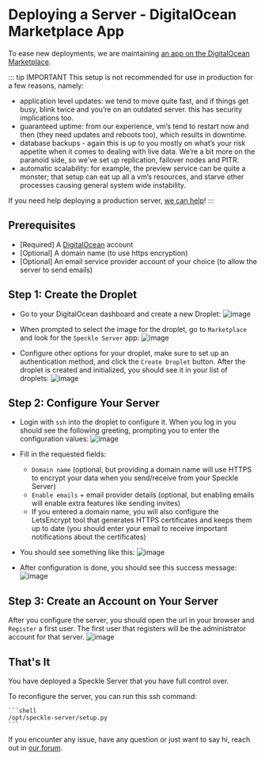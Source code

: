 # Deploying a Server - DigitalOcean Marketplace App

To ease new deployments, we are maintaining [an app on the DigitalOcean Marketplace](https://marketplace.digitalocean.com/apps/speckle-server?refcode=947a2b5d7dc1).

::: tip IMPORTANT
This setup is not recommended for use in production for a few reasons, namely:

- application level updates: we tend to move quite fast, and if things get busy, blink twice and you’re on an outdated server. this has security implications too.
- guaranteed uptime: from our experience, vm’s tend to restart now and then (they need updates and reboots too), which results in downtime.
- database backups - again this is up to you mostly on what’s your risk appetite when it comes to dealing with live data. We’re a bit more on the paranoid side, so we’ve set up replication, failover nodes and PITR.
- automatic scalability: for example, the preview service can be quite a monster; that setup can eat up all a vm’s resources, and starve other processes causing general system wide instability.

If you need help deploying a production server, [we can help](https://speckle.systems/getstarted/)!
:::

## Prerequisites

- [Required] A [DigitalOcean](https://www.digitalocean.com/) account
- [Optional] A domain name (to use https encryption)
- [Optional] An email service provider account of your choice (to allow the server to send emails)

## Step 1: Create the Droplet

- Go to your DigitalOcean dashboard and create a new Droplet:
![image](./img/oneclick/01_create_droplet.png)

- When prompted to select the image for the droplet, go to `Marketplace` and look for the `Speckle Server` app:
![image](./img/oneclick/02_speckle_marketplace.png)

- Configure other options for your droplet, make sure to set up an authentication method, and click the `Create Droplet` button. After the droplet is created and initialized, you should see it in your list of droplets:
![image](./img/oneclick/03_droplet_ready.png)

## Step 2: Configure Your Server

- Login with `ssh` into the droplet to configure it. When you log in you should see the following greeting, prompting you to enter the configuration values:
![image](./img/oneclick/04_ssh_login.png)

- Fill in the requested fields:
  - `Domain name` (optional, but providing a domain name will use HTTPS to encrypt your data when you send/receive from your Speckle Server)
  - `Enable emails` + email provider details (optional, but enabling emails will enable extra features like sending invites)
  - If you entered a domain name, you will also configure the LetsEncrypt tool that generates HTTPS certificates and keeps them up to date (you should enter your email to receive important notifications about the certificates)

- You should see something like this:
![image](./img/oneclick/05_configure.png)

- After configuration is done, you should see this success message:
![image](./img/oneclick/06_configuration_done.png)

## Step 3: Create an Account on Your Server

After you configure the server, you should open the url in your browser and `Register` a first user. The first user that registers will be the administrator account for that server.
![image](./img/oneclick/07_register.png)

## That's It

You have deployed a Speckle Server that you have full control over.

To reconfigure the server, you can run this ssh command:

    ```shell
    /opt/speckle-server/setup.py
    ```

If you encounter any issue, have any question or just want to say hi, reach out in [our forum](https://speckle.community/).
